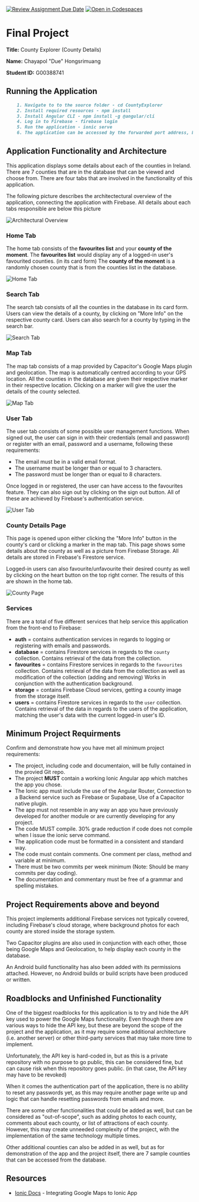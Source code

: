 [![Review Assignment Due Date](https://classroom.github.com/assets/deadline-readme-button-24ddc0f5d75046c5622901739e7c5dd533143b0c8e959d652212380cedb1ea36.svg)](https://classroom.github.com/a/HTlAZVnP)
[![Open in Codespaces](https://classroom.github.com/assets/launch-codespace-7f7980b617ed060a017424585567c406b6ee15c891e84e1186181d67ecf80aa0.svg)](https://classroom.github.com/open-in-codespaces?assignment_repo_id=12999396)
# Final Project

**Title:** County Explorer (County Details)

**Name:** Chayapol "Due" Hongsrimuang

**Student ID:** G00388741

## Running the Application

```MARKDOWN
    1. Navigate to to the source folder - cd CountyExplorer
    2. Install required resources - npm install
    3. Install Angular CLI - npm install -g @angular/cli
    4. Log in to Firebase - firebase login
    5. Run the application - ionic serve
    6. The application can be accessed by the forwarded port address, both in phone's browser or main browser.
```

## Application Functionality and Architecture

This application displays some details about each of the counties in Ireland. There are 7 counties that are in the database that can be viewed and choose from. There are four tabs that are involved in the functionality of this application.

The following picture describes the architectectural overview of the application, connecting the application with Firebase. All details about each tabs responsible are below this picture

![Architectural Overview](screenshots/diagram.png)

### Home Tab
The home tab consists of the **favourites list** and your **county of the moment**. The **favourites list** would display any of a logged-in user's favourited counties. (in its card form) The **county of the moment** is a randomly chosen county that is from the counties list in the database.

![Home Tab](screenshots/tab-home.png)

### Search Tab
The search tab consists of all the counties in the database in its card form. Users can view the details of a county, by clicking on "More Info" on the respective county card. Users can also search for a county by typing in the search bar.

![Search Tab](screenshots/tab-search.png)

### Map Tab
The map tab consists of a map provided by Capacitor's Google Maps plugin and geolocation. The map is automatically centred according to your GPS location. All the counties in the database are given their respective marker in their respective location. Clicking on a marker will give the user the details of the county selected.

![Map Tab](screenshots/tab-map.png)

### User Tab
The user tab consists of some possible user management functions. When signed out, the user can sign in with their credentials (email and password) or register with an email, password and a username, following these requirements:
* The email must be in a valid email format. 
* The username must be longer than or equal to 3 characters.
* The password must be longer than or equal to 8 characters.

Once logged in or registered, the user can have access to the favourites feature. They can also sign out by clicking on the sign out button. All of these are achieved by Firebase's authentication service.

![User Tab](screenshots/tab-user.png)

### County Details Page
This page is opened upon either clicking the "More Info" button in the county's card or clicking a marker in the map tab. This page shows some details about the county as well as a picture from Firebase Storage. All details are stored in Firebase's Firestore service.

Logged-in users can also favourite/unfavourite their desired county as well by clicking on the heart button on the top right corner. The results of this are shown in the home tab.

![County Page](screenshots/county-details.png)

### Services
There are a total of five different services that help service this application from the front-end to Firebase:
* **auth** = contains authentication services in regards to logging or registering with emails and passwords.
* **database** = contains Firestore services in regards to the ```county``` collection. Contains retrieval of the data from the collection.
* **favourites** = contains Firestore services in regards to the ```favourites``` collection. Contains retrieval of the data from the collection as well as modification of the collection (adding and removing) Works in conjunction with the authentication background.
* **storage** = contains Firebase Cloud services, getting a county image from the storage itself.
* **users** = contains Firestore services in regards to the ```user``` collection. Contains retrieval of the data in regards to the users of the application, matching the user's data with the current logged-in user's ID.

## Minimum Project Requirments

Confirm and demonstrate how you have met all minimum project requirements:

* The project, including code and documentaion, will be fully contained in the provied Git repo.
* The project **MUST** contain a working Ionic Angular app which matches the app you chose.
* The Ionic app must include the use of the Angular Router, Connection to a Backend service such as Firebase or Supabase, Use of a Capacitor native plugin.
* The app must not resemble in any way an app you have previously developed for another module or are currently developing for any project. 
* The code MUST compile. 30% grade reduction if code does not compile when I issue the ionic serve command. 
* The application code must be formatted in a consistent and standard way.
* The code must contain comments. One comment per class, method and variable at minimum.
* There must be two commits per week minimum (Note: Should be many commits per day coding).
* The documentation and commentary must be free of a grammar and spelling mistakes.

## Project Requirements above and beyond

This project implements additional Firebase services not typically covered, including Firebase's cloud storage, where background photos for each county are stored inside the storage system. 

Two Capacitor plugins are also used in conjunction with each other, those being Google Maps and Geolocation, to help display each county in the database. 

An Android build functionality has also been added with its permissions attached. However, no Android builds or build scripts have been produced or written.

## Roadblocks and Unfinished Functionality

One of the biggest roadblocks for this application is to try and hide the API key used to power the Google Maps functionality. Even though there are various ways to hide the API key, but these are beyond the scope of the project and the application, as it may require some additional architecture (i.e. another server) or other third-party services that may take more time to implement. 

Unfortunately, the API key is hard-coded in, but as this is a private repository with no purpose to go public, this can be considered fine, but can cause risk when this repository goes public. (in that case, the API key may have to be revoked)

When it comes the authentication part of the application, there is no ability to reset any passwords yet, as this may require another page write up and logic that can handle resetting passwords from emails and more.

There are some other functionalities that could be added as well, but can be considered as "out-of-scope", such as adding photos to each county, comments about each county, or list of attractions of each county. However, this may create unneeded complexity of the project, with the implementation of the same technology multiple times.

Other additional counties can also be added in as well, but as for demonstration of the app and the project itself, there are 7 sample counties that can be accessed from the database.

## Resources

* [Ionic Docs](https://ionicframework.com/docs/ja/v6/native/google-maps) - Integrating Google Maps to Ionic App
